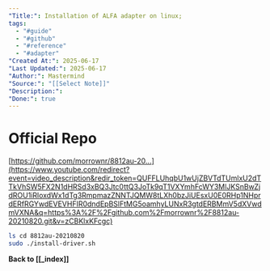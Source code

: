 ```yaml
---
"Title:": Installation of ALFA adapter on linux;
tags:
  - "#guide"
  - "#github"
  - "#reference"
  - "#adapter"
"Created At:": 2025-06-17
"Last Updated:": 2025-06-17
"Author:": Mastermind
"Source:": "[[Select Note]]"
"Description:": 
"Done:": true
---
```

# Official Repo

[https://github.com/morrownr/8812au-20...](https://www.youtube.com/redirect?event=video_description&redir_token=QUFFLUhqbU1wUjZBVTdTUmlxU2dTTkVhSW5FX2N1dHRSd3xBQ3Jtc0ttQ3JoTk9qT1VXYmhFcWY3MlJKSnBwZjdROU1iRloxdWx1dTg3RmpmazZNNTJQMW8tLXh0bzJiUEsxU0E0RHp1NHprdERfRGYwdEVEVHFIR0dndEpBSlFtMG5oamhyLUNxR3gtdERBMmV5dXVwdmVXNA&q=https%3A%2F%2Fgithub.com%2Fmorrownr%2F8812au-20210820.git&v=zCBKlxKFcgc) 

```bash
ls cd 8812au-20210820 
sudo ./install-driver.sh
```

**Back to [[_index]]**
